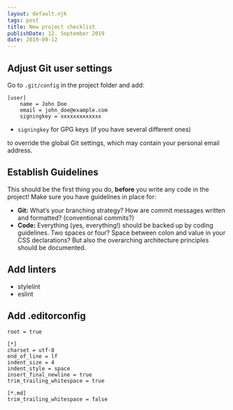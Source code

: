 ```yaml
---
layout: default.njk
tags: post
title: New project checklist
publishDate: 12. September 2019
date: 2019-09-12
---
```


## Adjust Git user settings

Go to `.git/config` in the project folder and add:

```
[user]
    name = John Doe
    email = john_doe@example.com
    signingkey = xxxxxxxxxxxxx
```

- `signingkey` for GPG keys (if you have several different ones)

to override the global Git settings, which may contain your personal email address.

## Establish Guidelines

This should be the first thing you do, **before** you write any code in the project! Make sure you have guidelines in place for:

- **Git:** What’s your branching strategy? How are commit messages written and formatted? (conventional commits?)
- **Code:** Everything (yes, everything!) should be backed up by coding guidelines. Two spaces or four? Space between colon and value in your CSS declarations? But also the overarching architecture principles should be documented.

## Add linters

* stylelint
* eslint

## Add .editorconfig

```
root = true

[*]
charset = utf-8
end_of_line = lf
indent_size = 4
indent_style = space
insert_final_newline = true
trim_trailing_whitespace = true

[*.md]
trim_trailing_whitespace = false
```
